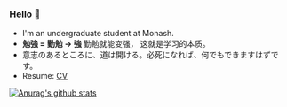 ### Hello 👋 

- I'm an undergraduate student at Monash. 
- **勉強 = 勤勉 -> 強**  勤勉就能变强， 这就是学习的本质。 
- 意志のあるところに、道は開ける。必死になれば、何でもできますはずです。
- Resume: [CV](https://docs.google.com/document/d/1vAhezgdRhm_N9ThBh_5_vg-dfVwM9IPxF0G1ewK1IKw/edit?usp=sharing)

[![Anurag's github stats](https://github-readme-stats.vercel.app/api?username=randoruf)](https://github.com/anuraghazra/github-readme-stats)
